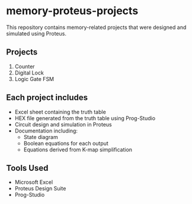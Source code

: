 # memory-proteus-projects
This repository contains memory-related projects that were designed and simulated using Proteus.

## Projects
1. Counter
2. Digital Lock
3. Logic Gate FSM 

## Each project includes
- Excel sheet containing the truth table
- HEX file generated from the truth table using Prog-Studio
- Circuit design and simulation in Proteus
- Documentation including:
  - State diagram
  - Boolean equations for each output
  - Equations derived from K-map simplification

## Tools Used
- Microsoft Excel
- Proteus Design Suite
- Prog-Studio
